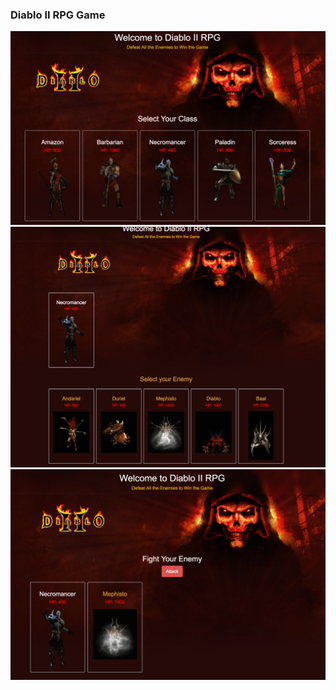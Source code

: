 ### Diablo II RPG Game
![Alt text](./preview.png?raw=true "Preview")
![Alt text](./preview2.png?raw=true "Preview 2")
![Alt text](./preview3.png?raw=true "Preview 3")